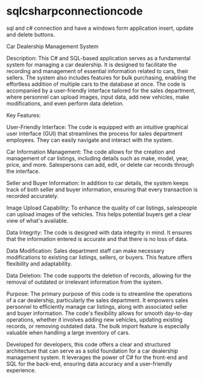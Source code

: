 # sqlcsharpconnectioncode
sql and c# connection and have a windows form application insert, update and delete buttons.


Car Dealership Management System

Description:
This C# and SQL-based application serves as a fundamental system for managing a car dealership. It is designed to facilitate the recording and management of essential information related to cars, their sellers. The system also includes features for bulk purchasing, enabling the effortless addition of multiple cars to the database at once. The code is accompanied by a user-friendly interface tailored for the sales department, where personnel can upload images, input data, add new vehicles, make modifications, and even perform data deletion.

Key Features:

User-Friendly Interface:
The code is equipped with an intuitive graphical user interface (GUI) that streamlines the process for sales department employees. They can easily navigate and interact with the system.

Car Information Management:
The code allows for the creation and management of car listings, including details such as make, model, year, price, and more. Salespersons can add, edit, or delete car records through the interface.

Seller and Buyer Information:
In addition to car details, the system keeps track of both seller and buyer information, ensuring that every transaction is recorded accurately.

Image Upload Capability:
To enhance the quality of car listings, salespeople can upload images of the vehicles. This helps potential buyers get a clear view of what's available.

Data Integrity:
The code is designed with data integrity in mind. It ensures that the information entered is accurate and that there is no loss of data.

Data Modification:
Sales department staff can make necessary modifications to existing car listings, sellers, or buyers. This feature offers flexibility and adaptability.

Data Deletion:
The code supports the deletion of records, allowing for the removal of outdated or irrelevant information from the system.

Purpose:
The primary purpose of this code is to streamline the operations of a car dealership, particularly the sales department. It empowers sales personnel to efficiently manage car listings, along with associated seller and buyer information. The code's flexibility allows for smooth day-to-day operations, whether it involves adding new vehicles, updating existing records, or removing outdated data. The bulk import feature is especially valuable when handling a large inventory of cars.

Developed for developers, this code offers a clear and structured architecture that can serve as a solid foundation for a car dealership management system. It leverages the power of C# for the front-end and SQL for the back-end, ensuring data accuracy and a user-friendly experience.




